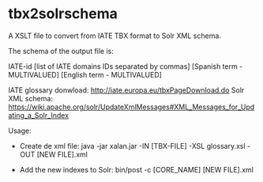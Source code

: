 # tbx2solrschema
A XSLT file to convert from IATE TBX format to Solr XML schema.

The schema of the output file is:

<?xml version="1.0" encoding="UTF-8"?>
  <add>
    <doc>
      <field name="id">IATE-id</field>
      <field name="subject">[list of IATE domains IDs separated by commas]</field>
      <field name="term_es">[Spanish term - MULTIVALUED]</field>
      <field name="term_eN">[English term - MULTIVALUED]</field>
    </doc>
 </add>

IATE glossary donwload: http://iate.europa.eu/tbxPageDownload.do
Solr XML schema: https://wiki.apache.org/solr/UpdateXmlMessages#XML_Messages_for_Updating_a_Solr_Index

Usage:
* Create de xml file:
java -jar xalan.jar  -IN [TBX-FILE] -XSL glossary.xsl -OUT [NEW FILE].xml

* Add the new indexes to Solr:
bin/post -c [CORE_NAME] [NEW FILE].xml
